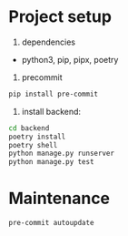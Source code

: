 # Project setup

1. dependencies
- python3, pip, pipx, poetry

1. precommit

```sh
pip install pre-commit
```

1. install backend:

```sh
cd backend
poetry install
poetry shell
python manage.py runserver
python manage.py test
```


# Maintenance
```
pre-commit autoupdate
```
